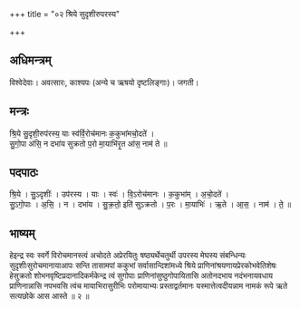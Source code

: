 +++
title = "०२ श्रिये सुदृशीरुपरस्य"

+++
## अधिमन्त्रम्
विश्वेदेवाः। अवत्सारः, काश्यपः (अन्ये च ऋषयो दृष्टलिङ्गाः)। जगती।

## मन्त्रः
श्रि॒ये सु॒दृशी॒रुप॑रस्य॒ याः स्व॑र्वि॒रोच॑मानः क॒कुभा॑मचो॒दते॑ ।  
सु॒गो॒पा अ॑सि॒ न दभा॑य सुक्रतो प॒रो मा॒याभि॑रृ॒त आ॑स॒ नाम॑ ते ॥

## पदपाठः
श्रि॒ये । सु॒ऽदृशीः॑ । उप॑रस्य । याः । स्वः॑ । वि॒ऽरोच॑मानः । क॒कुभा॑म् । अ॒चो॒दते॑ ।  
सु॒ऽगो॒पाः । अ॒सि॒ । न । दभा॑य । सु॒क्र॒तो॒ इति॑ सुऽक्रतो । प॒रः । मा॒याभिः॑ । ऋ॒ते । आ॒स॒ । नाम॑ । ते॒ ॥

## भाष्यम्
हेइन्द्र स्वः स्वर्गे विरोचमानस्त्वं अचोदते अप्रेरयितुः षष्ठ्यर्थेचतुर्थी उपरस्य मेघस्य संबन्धिन्यः सुदृशीःसुरोचमानायाआपः सन्ति तासामपां ककुभां सर्वासान्दिशांमध्ये श्रिये प्राणिनांश्रयणायप्रेरकोभवेतिशेषः हेसुक्रतो शोभनवृष्टिप्रदानादिकर्मकेन्द्र त्वं सुगोपाः प्राणिनांसुष्ठुगोपायितासि अतोनदभाय नदंभनायवधाय प्राणिनान्नासि नपभवसि त्वंच मायाभिरासुरीभिः परोमायाभ्यः प्रस्ताद्वर्तमानः यस्मात्तेत्वदीयन्नाम नामकं रूपे ऋते सत्यछोके आस आस्ते ॥ २ ॥